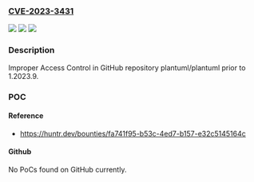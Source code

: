 ### [CVE-2023-3431](https://cve.mitre.org/cgi-bin/cvename.cgi?name=CVE-2023-3431)
![](https://img.shields.io/static/v1?label=Product&message=plantuml%2Fplantuml&color=blue)
![](https://img.shields.io/static/v1?label=Version&message=unspecified%3C%201.2023.9%20&color=brighgreen)
![](https://img.shields.io/static/v1?label=Vulnerability&message=CWE-284%20Improper%20Access%20Control&color=brighgreen)

### Description

Improper Access Control in GitHub repository plantuml/plantuml prior to 1.2023.9.

### POC

#### Reference
- https://huntr.dev/bounties/fa741f95-b53c-4ed7-b157-e32c5145164c

#### Github
No PoCs found on GitHub currently.


